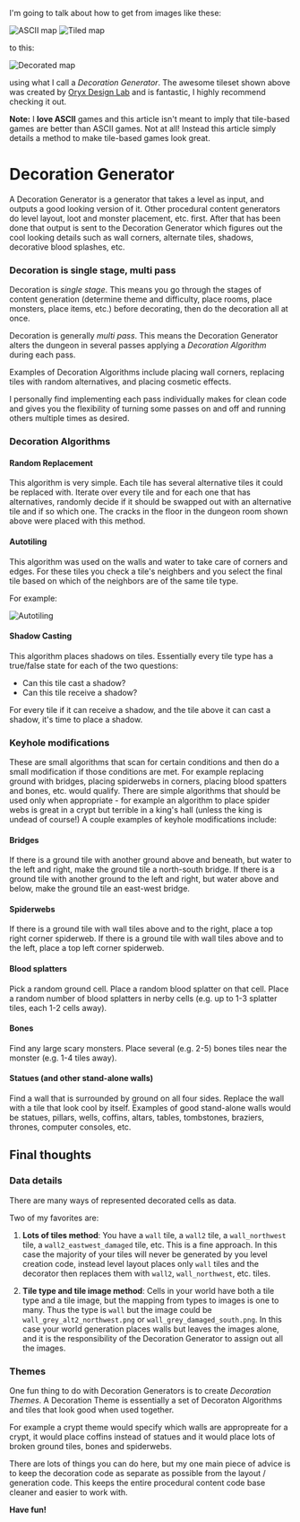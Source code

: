 I'm going to talk about how to get from images like these:

![ASCII map](/content/images/map-ascii.png) ![Tiled map](/content/images/map-tiled.png)

to this:

![Decorated map](/content/images/map-decorated.png)

using what I call a _Decoration Generator_. The awesome tileset shown above was created by [Oryx Design Lab](http://oryxdesignlab.com) and is fantastic, I highly recommend checking it out.

__Note:__ I __love ASCII__ games and this article isn't meant to imply that tile-based games are better than ASCII games. Not at all! Instead this article simply details a method to make tile-based games look great.

# Decoration Generator
A Decoration Generator is a generator that takes a level as input, and outputs a good looking version of it. Other procedural content generators do level layout, loot and monster placement, etc. first. After that has been done that output is sent to the Decoration Generator which figures out the cool looking details such as wall corners, alternate tiles, shadows, decorative blood splashes, etc.

### Decoration is single stage, multi pass
Decoration is _single stage_. This means you go through the stages of content generation (determine theme and difficulty, place rooms, place monsters, place items, etc.) before decorating, then do the decoration all at once.

Decoration is generally _multi pass_. This means the Decoration Generator alters the dungeon in several passes applying a _Decoration Algorithm_ during each pass.

Examples of Decoration Algorithms include placing wall corners, replacing tiles with random alternatives, and placing cosmetic effects.

I personally find implementing each pass individually makes for clean code and gives you the flexibility of turning some passes on and off and running others multiple times as desired.

### Decoration Algorithms

#### Random Replacement
This algorithm is very simple.
Each tile has several alternative tiles it could be replaced with. Iterate over every tile and for each one that has alternatives, randomly decide if it should be swapped out with an alternative tile and if so which one. The cracks in the floor in the dungeon room shown above were placed with this method.

#### Autotiling
This algorithm was used on the walls and water to take care of corners and edges. For these tiles you check a tile's neighbers and you select the final tile based on which of the neighbors are of the same tile type.

For example:

![Autotiling](/content/images/map-autotile.png)

#### Shadow Casting
This algorithm places shadows on tiles.
Essentially every tile type has a true/false state for each of the two questions:

 * Can this tile cast a shadow?
 * Can this tile receive a shadow?

For every tile if it can receive a shadow, and the tile above it can cast a shadow, it's time to place a shadow.

### Keyhole modifications
These are small algorithms that scan for certain conditions and then do a small modification if those conditions are met.
For example replacing ground with bridges, placing spiderwebs in corners, placing blood spatters and bones, etc. would qualify.
There are simple algorithms that should be used only when appropriate - for example an algorithm to place spider webs is great in a crypt but terrible in a king's hall (unless the king is undead of course!)
A couple examples of keyhole modifications include:

#### Bridges
If there is a ground tile with another ground above and beneath, but water to the left and right, make the ground tile a north-south bridge.
If there is a ground tile with another ground to the left and right, but water above and below, make the ground tile an east-west bridge.

#### Spiderwebs
If there is a ground tile with wall tiles above and to the right, place a top right corner spiderweb.
If there is a ground tile with wall tiles above and to the left, place a top left corner spiderweb.

#### Blood splatters
Pick a random ground cell.
Place a random blood splatter on that cell.
Place a random number of blood splatters in nerby cells (e.g. up to 1-3 splatter tiles, each 1-2 cells away).

#### Bones
Find any large scary monsters.
Place several (e.g. 2-5) bones tiles near the monster (e.g. 1-4 tiles away).

#### Statues (and other stand-alone walls)
Find a wall that is surrounded by ground on all four sides.
Replace the wall with a tile that look cool by itself.
Examples of good stand-alone walls would be statues, pillars, wells, coffins, altars, tables, tombstones, braziers, thrones, computer consoles, etc.

## Final thoughts

### Data details
There are many ways of represented decorated cells as data.

Two of my favorites are:

1. __Lots of tiles method__: You have a `wall` tile, a `wall2` tile, a `wall_northwest` tile, a `wall2_eastwest_damaged` tile, etc. This is a fine approach. In this case the majority of your tiles will never be generated by you level creation code, instead level layout places only `wall` tiles and the decorator then replaces them with `wall2`, `wall_northwest`, etc. tiles.

2. __Tile type and tile image method__: Cells in your world have both a tile type and a tile image, but the mapping from types to images is one to many. Thus the type is `wall` but the image could be `wall_grey_alt2_northwest.png` or `wall_grey_damaged_south.png`. In this case your world generation places walls but leaves the images alone, and it is the responsibility of the Decoration Generator to assign out all the images.

### Themes
One fun thing to do with Decoration Generators is to create _Decoration Themes_. A Decoration Theme is essentially a set of Decoraton Algorithms and tiles that look good when used together.

For example a crypt theme would specify which walls are appropreate for a crypt, it would place coffins instead of statues and it would place lots of broken ground tiles, bones and spiderwebs.

There are lots of things you can do here, but my one main piece of advice is to keep the decoration code as separate as possible from the layout / generation code. This keeps the entire procedural content code base cleaner and easier to work with.

__Have fun!__